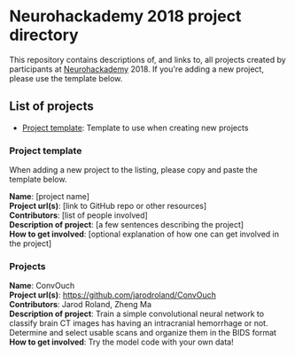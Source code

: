 # Neurohackademy 2018 project directory

This repository contains descriptions of, and links to, all projects created by participants at [Neurohackademy](http://neurohackademy.org) 2018. If you're adding a new project, please use the template below.

## List of projects
* [Project template](#project-template): Template to use when creating new projects


### Project template
When adding a new project to the listing, please copy and paste the template below.

**Name**: [project name]\
**Project url(s)**: [link to GitHub repo or other resources]\
**Contributors**: [list of people involved]\
**Description of project**: [a few sentences describing the project]\
**How to get involved**: [optional explanation of how one can get involved in the project]

### Projects 

**Name**: ConvOuch\
**Project url(s)**: https://github.com/jarodroland/ConvOuch \
**Contributors**: Jarod Roland, Zheng Ma\
**Description of project**: Train a simple convolutional neural network to classify brain CT images has having an intracranial hemorrhage or not. Determine and select usable scans and organize them in the BIDS format\
**How to get involved**: Try the model code with your own data!
